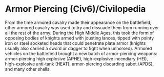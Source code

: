 # Armor Piercing (Civ6)/Civilopedia

From the time armored cavalry made their appearance on the battlefield, other armored cavalry was used to try and dissuade them from running over all the rest of the army. During the High Middle Ages, this took the form of opposing bodies of knights armed with jousting lances, tipped with pointy iron or steel socketed heads that could penetrate plate armor (knights usually also carried a sword or dagger to fight when unhorsed). Armored vehicles on the battlefield brought a new batch of armor-piercing weapons: armor-piercing high explosive (APHE), high-explosive incendiary (HEI), high-explosive anti-tank (HEAT), armor-piercing discarding sabot (APDS), and many other shells.